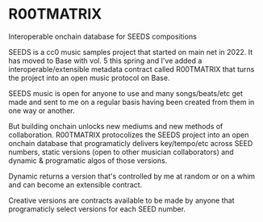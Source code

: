 # R00TMATRIX
Interoperable onchain database for SEEDS compositions

SEEDS is a cc0 music samples project that started on main net in 2022. It has moved to Base with vol. 5 this spring and I've added a interoperable/extensible metadata contract called R00TMATRIX that turns the project into an open music protocol on Base.

SEEDS music is open for anyone to use and many songs/beats/etc get made and sent to me on a regular basis having been created from them in one way or another. 

But building onchain unlocks new mediums and new methods of collaboration. R00TMATRIX protocolizes the SEEDS project into an open onchain database that programaticly delivers key/tempo/etc across SEED numbers, static versions (open to other musician collaborators) and dynamic & programatic algos of those versions.

Dynamic returns a version that's controlled by me at random or on a whim and can become an extensible contract.

Creative versions are contracts available to be made by anyone that programaticly select versions for each SEED number.
